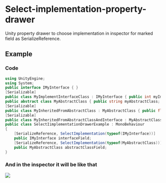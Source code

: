 # Select-implementation-property-drawer
Unity property drawer to choose implementation in inspector for marked field as SerializeReference.
## Example
### Code
```c#
using UnityEngine;
using System;
public interface IMyInterface { }
[Serializable]
public class MyImplementInterfaceClass : IMyInterface { public int myImplementInterfaceClass; }
public abstract class MyAbstractClass { public string myAbstractClass; }
[Serializable]
public class MyInheritedFromAbstractClass : MyAbstractClass { public float myInheritedFromAbstractClass; }
[Serializable]
public class MyInheritedFromAbstractClassAndInterface : MyAbstractClass, IMyInterface { public bool myInheritedFromAbstractClassAndInterface; }
public class SelectIimplementationDrawerExample : MonoBehaviour
{
    [SerializeReference, SelectImplementation(typeof(IMyInterface))]
    public IMyInterface interfaceField;
    [SerializeReference, SelectImplementation(typeof(MyAbstractClass))]
    public MyAbstractClass abstractClassField;
}
```
### And in the inspector it will be like that
![](https://github.com/medvedya/Select-implementation-property-drawer/blob/description_files/SelectIimplementationDrawer_example.gif?raw=true)
